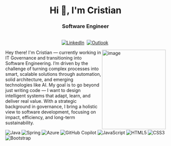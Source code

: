 <h1 align="center">Hi 👋, I'm Cristian</h1>
<h3 align="center">Software Engineer</h3>

<p align="center">
<br>
<a href="https://www.linkedin.com/in/cristian-andriel/"><img src="https://img.shields.io/badge/linkedin-%230077B5.svg?&style=for-the-badge&logo=linkedin&logoColor=white" alt="LinkedIn" /></a>&nbsp;
<a href="mailto:contato.cristianandriel@gmail.com"><img src="https://img.shields.io/badge/outlook-blue.svg?&style=for-the-badge&logo=Outlook&logoColor=white" alt="Outlook"/></a>&nbsp;
</p>

<img align="right" width="200" height="250" alt="image" src="https://github.com/user-attachments/assets/769625dc-f9e5-4f2b-bde1-1753235235f5" />


Hey there! I'm Cristian — currently working in IT Governance and transitioning into Software Engineering. I’m driven by the challenge of turning complex processes into smart, scalable solutions through automation, solid architecture, and emerging technologies like AI.
My goal is to go beyond just writing code — I want to design intelligent systems that adapt, learn, and deliver real value. With a strategic background in governance, I bring a holistic view to software development, focusing on impact, efficiency, and long-term sustainability.


![Java](https://img.shields.io/badge/java-%23ED8B00.svg?style=for-the-badge&logo=openjdk&logoColor=white)
![Spring](https://img.shields.io/badge/spring-%236DB33F.svg?style=for-the-badge&logo=spring&logoColor=white)
![Azure](https://img.shields.io/badge/azure-%230072C6.svg?style=for-the-badge&logo=microsoftazure&logoColor=white)
![GitHub Copilot](https://img.shields.io/badge/github_copilot-8957E5?style=for-the-badge&logo=github-copilot&logoColor=white)
![JavaScript](https://img.shields.io/badge/javascript-%23323330.svg?style=for-the-badge&logo=javascript&logoColor=%23F7DF1E)
![HTML5](https://img.shields.io/badge/html5-%23E34F26.svg?style=for-the-badge&logo=html5&logoColor=white)
![CSS3](https://img.shields.io/badge/css3-%231572B6.svg?style=for-the-badge&logo=css3&logoColor=white)
![Bootstrap](https://img.shields.io/badge/bootstrap-%238511FA.svg?style=for-the-badge&logo=bootstrap&logoColor=white)
